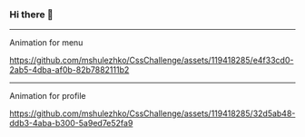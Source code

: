 ### Hi there 👋

---
Animation for menu

https://github.com/mshulezhko/CssChallenge/assets/119418285/e4f33cd0-2ab5-4dba-af0b-82b7882111b2



---
Animation for profile

https://github.com/mshulezhko/CssChallenge/assets/119418285/32d5ab48-ddb3-4aba-b300-5a9ed7e52fa9

